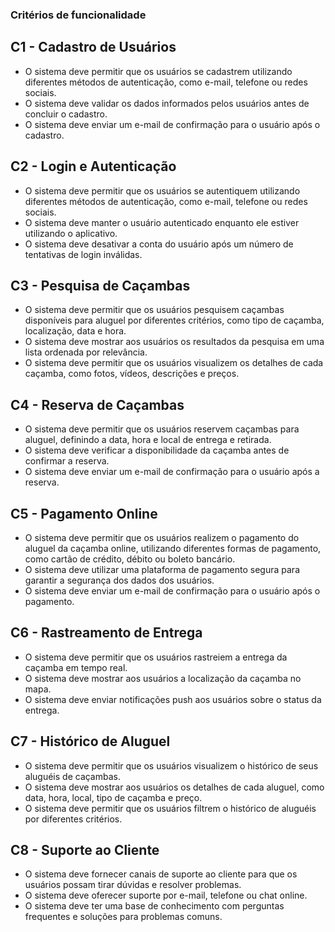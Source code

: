 ### Critérios de funcionalidade 


## C1 - Cadastro de Usuários
 
+ O sistema deve permitir que os usuários se cadastrem utilizando diferentes métodos de autenticação, como e-mail, telefone ou redes sociais.
+ O sistema deve validar os dados informados pelos usuários antes de concluir o cadastro.
+ O sistema deve enviar um e-mail de confirmação para o usuário após o cadastro.


## C2 - Login e Autenticação
 
+ O sistema deve permitir que os usuários se autentiquem utilizando diferentes métodos de autenticação, como e-mail, telefone ou redes sociais.
+ O sistema deve manter o usuário autenticado enquanto ele estiver utilizando o aplicativo.
+ O sistema deve desativar a conta do usuário após um número de tentativas de login inválidas.

## C3 - Pesquisa de Caçambas
 
+ O sistema deve permitir que os usuários pesquisem caçambas disponíveis para aluguel por diferentes critérios, como tipo de caçamba, localização, data e hora.
+ O sistema deve mostrar aos usuários os resultados da pesquisa em uma lista ordenada por relevância.
+ O sistema deve permitir que os usuários visualizem os detalhes de cada caçamba, como fotos, vídeos, descrições e preços.


## C4 - Reserva de Caçambas
 
+ O sistema deve permitir que os usuários reservem caçambas para aluguel, definindo a data, hora e local de entrega e retirada.
+ O sistema deve verificar a disponibilidade da caçamba antes de confirmar a reserva.
+ O sistema deve enviar um e-mail de confirmação para o usuário após a reserva.


## C5 - Pagamento Online
 
+ O sistema deve permitir que os usuários realizem o pagamento do aluguel da caçamba online, utilizando diferentes formas de pagamento, como cartão de crédito, débito ou boleto bancário.
+ O sistema deve utilizar uma plataforma de pagamento segura para garantir a segurança dos dados dos usuários.
+ O sistema deve enviar um e-mail de confirmação para o usuário após o pagamento.


## C6 - Rastreamento de Entrega
 
+ O sistema deve permitir que os usuários rastreiem a entrega da caçamba em tempo real.
+ O sistema deve mostrar aos usuários a localização da caçamba no mapa.
+ O sistema deve enviar notificações push aos usuários sobre o status da entrega.


## C7 - Histórico de Aluguel
 
+ O sistema deve permitir que os usuários visualizem o histórico de seus aluguéis de caçambas.
+ O sistema deve mostrar aos usuários os detalhes de cada aluguel, como data, hora, local, tipo de caçamba e preço.
+ O sistema deve permitir que os usuários filtrem o histórico de aluguéis por diferentes critérios.

## C8 - Suporte ao Cliente
 
+ O sistema deve fornecer canais de suporte ao cliente para que os usuários possam tirar dúvidas e resolver problemas.
+ O sistema deve oferecer suporte por e-mail, telefone ou chat online.
+ O sistema deve ter uma base de conhecimento com perguntas frequentes e soluções para problemas comuns.
